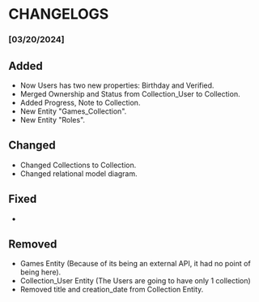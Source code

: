 # CHANGELOGS

### [03/20/2024]

## Added
- Now Users has two new properties: Birthday and Verified.
- Merged Ownership and Status from Collection_User to Collection.
- Added Progress, Note to Collection.
- New Entity "Games_Collection".
- New Entity "Roles".

## Changed
- Changed Collections to Collection.
- Changed relational model diagram.

## Fixed
- 

## Removed
- Games Entity (Because of its being an external API, it had no point of being here).
- Collection_User Entity (The Users are going to have only 1 collection)
- Removed title and creation_date from Collection Entity.